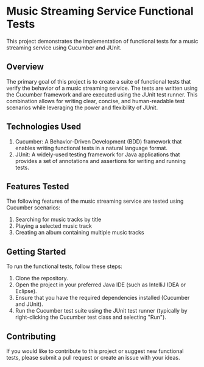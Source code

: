 # Music Streaming Service Functional Tests

This project demonstrates the implementation of functional tests for a music streaming service using Cucumber and JUnit.

## Overview

The primary goal of this project is to create a suite of functional tests that verify the behavior of a music streaming service. The tests are written using the Cucumber framework and are executed using the JUnit test runner. This combination allows for writing clear, concise, and human-readable test scenarios while leveraging the power and flexibility of JUnit.

## Technologies Used

1. Cucumber: A Behavior-Driven Development (BDD) framework that enables writing functional tests in a natural language format.
2. JUnit: A widely-used testing framework for Java applications that provides a set of annotations and assertions for writing and running tests.

## Features Tested

The following features of the music streaming service are tested using Cucumber scenarios:

1. Searching for music tracks by title
2. Playing a selected music track
3. Creating an album containing multiple music tracks

## Getting Started

To run the functional tests, follow these steps:

1. Clone the repository.
2. Open the project in your preferred Java IDE (such as IntelliJ IDEA or Eclipse).
3. Ensure that you have the required dependencies installed (Cucumber and JUnit).
4. Run the Cucumber test suite using the JUnit test runner (typically by right-clicking the Cucumber test class and selecting "Run").

## Contributing

If you would like to contribute to this project or suggest new functional tests, please submit a pull request or create an issue with your ideas.
